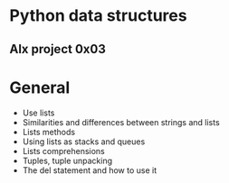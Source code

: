 # Python data structures 
## Alx project 0x03
# General
- Use lists
- Similarities and differences between strings and lists
- Lists methods
- Using lists as stacks and queues
- Lists comprehensions
- Tuples, tuple unpacking
- The del statement and how to use it
